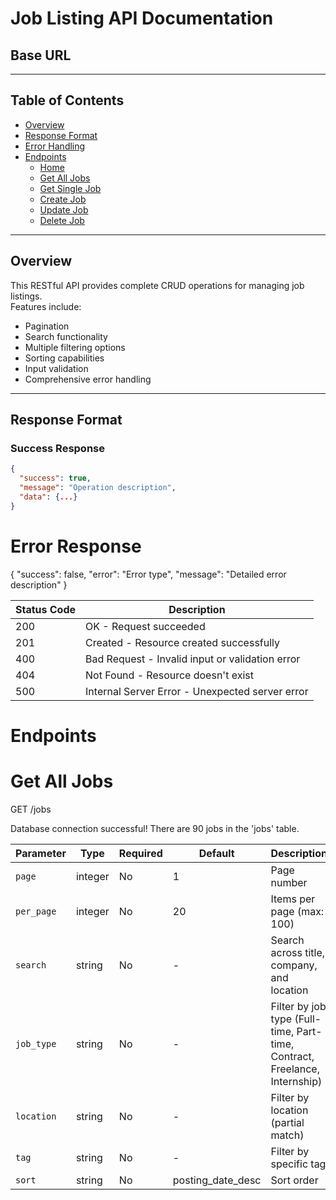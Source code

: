# Job Listing API Documentation

## Base URL

---

## Table of Contents
- [Overview](#overview)
- [Response Format](#response-format)
- [Error Handling](#error-handling)
- [Endpoints](#endpoints)
  - [Home](#home)
  - [Get All Jobs](#get-all-jobs)
  - [Get Single Job](#get-single-job)
  - [Create Job](#create-job)
  - [Update Job](#update-job)
  - [Delete Job](#delete-job)


---

## Overview
This RESTful API provides complete CRUD operations for managing job listings.  
Features include:
- Pagination
- Search functionality
- Multiple filtering options
- Sorting capabilities
- Input validation
- Comprehensive error handling

---

## Response Format

### Success Response
```json
{
  "success": true,
  "message": "Operation description",
  "data": {...} 
}
```

# Error Response

{
  "success": false,
  "error": "Error type",
  "message": "Detailed error description"
}

| Status Code | Description                                     |
| ----------- | ----------------------------------------------- |
| 200         | OK - Request succeeded                          |
| 201         | Created - Resource created successfully         |
| 400         | Bad Request - Invalid input or validation error |
| 404         | Not Found - Resource doesn't exist              |
| 500         | Internal Server Error - Unexpected server error |


# Endpoints

# Get All Jobs

GET /jobs

Database connection successful! There are 90 jobs in the 'jobs' table.

| Parameter  | Type    | Required | Default           | Description                                                                |
| ---------- | ------- | -------- | ----------------- | -------------------------------------------------------------------------- |
| `page`     | integer | No       | 1                 | Page number                                                                |
| `per_page` | integer | No       | 20                | Items per page (max: 100)                                                  |
| `search`   | string  | No       | -                 | Search across title, company, and location                                 |
| `job_type` | string  | No       | -                 | Filter by job type (Full-time, Part-time, Contract, Freelance, Internship) |
| `location` | string  | No       | -                 | Filter by location (partial match)                                         |
| `tag`      | string  | No       | -                 | Filter by specific tag                                                     |
| `sort`     | string  | No       | posting_date_desc | Sort order                                                                 |






